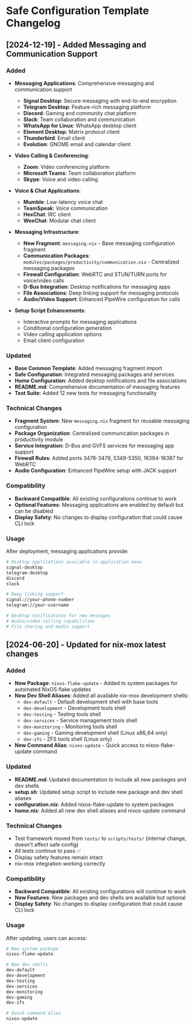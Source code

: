 # Safe Configuration Template Changelog

## [2024-12-19] - Added Messaging and Communication Support

### Added

- **Messaging Applications**: Comprehensive messaging and communication support
  - **Signal Desktop**: Secure messaging with end-to-end encryption
  - **Telegram Desktop**: Feature-rich messaging platform
  - **Discord**: Gaming and community chat platform
  - **Slack**: Team collaboration and communication
  - **WhatsApp for Linux**: WhatsApp desktop client
  - **Element Desktop**: Matrix protocol client
  - **Thunderbird**: Email client
  - **Evolution**: GNOME email and calendar client

- **Video Calling & Conferencing**:
  - **Zoom**: Video conferencing platform
  - **Microsoft Teams**: Team collaboration platform
  - **Skype**: Voice and video calling

- **Voice & Chat Applications**:
  - **Mumble**: Low-latency voice chat
  - **TeamSpeak**: Voice communication
  - **HexChat**: IRC client
  - **WeeChat**: Modular chat client

- **Messaging Infrastructure**:
  - **New Fragment**: `messaging.nix` - Base messaging configuration fragment
  - **Communication Packages**: `modules/packages/productivity/communication.nix` - Centralized messaging packages
  - **Firewall Configuration**: WebRTC and STUN/TURN ports for voice/video calls
  - **D-Bus Integration**: Desktop notifications for messaging apps
  - **File Associations**: Deep linking support for messaging protocols
  - **Audio/Video Support**: Enhanced PipeWire configuration for calls

- **Setup Script Enhancements**:
  - Interactive prompts for messaging applications
  - Conditional configuration generation
  - Video calling application options
  - Email client configuration

### Updated

- **Base Common Template**: Added messaging fragment import
- **Safe Configuration**: Integrated messaging packages and services
- **Home Configuration**: Added desktop notifications and file associations
- **README.md**: Comprehensive documentation of messaging features
- **Test Suite**: Added 12 new tests for messaging functionality

### Technical Changes

- **Fragment System**: New `messaging.nix` fragment for reusable messaging configuration
- **Package Organization**: Centralized communication packages in productivity module
- **Service Integration**: D-Bus and GVFS services for messaging app support
- **Firewall Rules**: Added ports 3478-3479, 5349-5350, 16384-16387 for WebRTC
- **Audio Configuration**: Enhanced PipeWire setup with JACK support

### Compatibility

- **Backward Compatible**: All existing configurations continue to work
- **Optional Features**: Messaging applications are enabled by default but can be disabled
- **Display Safety**: No changes to display configuration that could cause CLI lock

### Usage

After deployment, messaging applications provide:

```bash
# Desktop applications available in application menu
signal-desktop
telegram-desktop
discord
slack

# Deep linking support
signal://your-phone-number
telegram://your-username

# Desktop notifications for new messages
# Audio/video calling capabilities
# File sharing and media support
```

## [2024-06-20] - Updated for nix-mox latest changes

### Added

- **New Package**: `nixos-flake-update` - Added to system packages for automated NixOS flake updates
- **New Dev Shell Aliases**: Added all available nix-mox development shells:
  - `dev-default` - Default development shell with base tools
  - `dev-development` - Development tools shell
  - `dev-testing` - Testing tools shell
  - `dev-services` - Service management tools shell
  - `dev-monitoring` - Monitoring tools shell
  - `dev-gaming` - Gaming development shell (Linux x86_64 only)
  - `dev-zfs` - ZFS tools shell (Linux only)
- **New Command Alias**: `nixos-update` - Quick access to nixos-flake-update command

### Updated

- **README.md**: Updated documentation to include all new packages and dev shells
- **setup.sh**: Updated setup script to include new package and dev shell aliases
- **configuration.nix**: Added nixos-flake-update to system packages
- **home.nix**: Added all new dev shell aliases and nixos-update command

### Technical Changes

- Test framework moved from `tests/` to `scripts/tests/` (internal change, doesn't affect safe config)
- All tests continue to pass ✅
- Display safety features remain intact
- nix-mox integration working correctly

### Compatibility

- **Backward Compatible**: All existing configurations will continue to work
- **New Features**: New packages and dev shells are available but optional
- **Display Safety**: No changes to display configuration that could cause CLI lock

### Usage

After updating, users can access:

```bash
# New system package
nixos-flake-update

# New dev shells
dev-default
dev-development
dev-testing
dev-services
dev-monitoring
dev-gaming
dev-zfs

# Quick command alias
nixos-update
```
